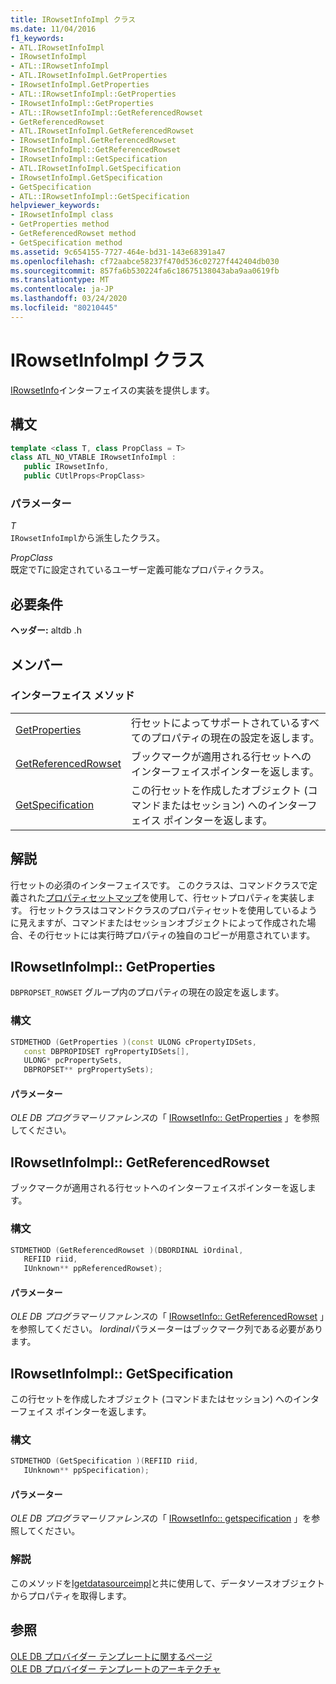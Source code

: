 ```yaml
---
title: IRowsetInfoImpl クラス
ms.date: 11/04/2016
f1_keywords:
- ATL.IRowsetInfoImpl
- IRowsetInfoImpl
- ATL::IRowsetInfoImpl
- ATL.IRowsetInfoImpl.GetProperties
- IRowsetInfoImpl.GetProperties
- ATL::IRowsetInfoImpl::GetProperties
- IRowsetInfoImpl::GetProperties
- ATL::IRowsetInfoImpl::GetReferencedRowset
- GetReferencedRowset
- ATL.IRowsetInfoImpl.GetReferencedRowset
- IRowsetInfoImpl.GetReferencedRowset
- IRowsetInfoImpl::GetReferencedRowset
- IRowsetInfoImpl::GetSpecification
- ATL.IRowsetInfoImpl.GetSpecification
- IRowsetInfoImpl.GetSpecification
- GetSpecification
- ATL::IRowsetInfoImpl::GetSpecification
helpviewer_keywords:
- IRowsetInfoImpl class
- GetProperties method
- GetReferencedRowset method
- GetSpecification method
ms.assetid: 9c654155-7727-464e-bd31-143e68391a47
ms.openlocfilehash: cf72aabce58237f470d536c02727f442404db030
ms.sourcegitcommit: 857fa6b530224fa6c18675138043aba9aa0619fb
ms.translationtype: MT
ms.contentlocale: ja-JP
ms.lasthandoff: 03/24/2020
ms.locfileid: "80210445"
---
```

# <a name="irowsetinfoimpl-class"></a>IRowsetInfoImpl クラス

[IRowsetInfo](/previous-versions/windows/desktop/ms724541(v=vs.85))インターフェイスの実装を提供します。

## <a name="syntax"></a>構文

```cpp
template <class T, class PropClass = T>
class ATL_NO_VTABLE IRowsetInfoImpl :
   public IRowsetInfo,
   public CUtlProps<PropClass>
```

### <a name="parameters"></a>パラメーター

*T*<br/>
`IRowsetInfoImpl`から派生したクラス。

*PropClass*<br/>
既定で*T*に設定されているユーザー定義可能なプロパティクラス。

## <a name="requirements"></a>必要条件

**ヘッダー:** altdb .h

## <a name="members"></a>メンバー

### <a name="interface-methods"></a>インターフェイス メソッド

|||
|-|-|
|[GetProperties](#getproperties)|行セットによってサポートされているすべてのプロパティの現在の設定を返します。|
|[GetReferencedRowset](#getreferencedrowset)|ブックマークが適用される行セットへのインターフェイスポインターを返します。|
|[GetSpecification](#getspecification)|この行セットを作成したオブジェクト (コマンドまたはセッション) へのインターフェイス ポインターを返します。|

## <a name="remarks"></a>解説

行セットの必須のインターフェイスです。 このクラスは、コマンドクラスで定義された[プロパティセットマップ](../../data/oledb/begin-propset-map.md)を使用して、行セットプロパティを実装します。 行セットクラスはコマンドクラスのプロパティセットを使用しているように見えますが、コマンドまたはセッションオブジェクトによって作成された場合、その行セットには実行時プロパティの独自のコピーが用意されています。

## <a name="irowsetinfoimplgetproperties"></a><a name="getproperties"></a>IRowsetInfoImpl:: GetProperties

`DBPROPSET_ROWSET` グループ内のプロパティの現在の設定を返します。

### <a name="syntax"></a>構文

```cpp
STDMETHOD (GetProperties )(const ULONG cPropertyIDSets,
   const DBPROPIDSET rgPropertyIDSets[],
   ULONG* pcPropertySets,
   DBPROPSET** prgPropertySets);
```

#### <a name="parameters"></a>パラメーター

*OLE DB プログラマーリファレンス*の「 [IRowsetInfo:: GetProperties](/previous-versions/windows/desktop/ms719611(v=vs.85)) 」を参照してください。

## <a name="irowsetinfoimplgetreferencedrowset"></a><a name="getreferencedrowset"></a>IRowsetInfoImpl:: GetReferencedRowset

ブックマークが適用される行セットへのインターフェイスポインターを返します。

### <a name="syntax"></a>構文

```cpp
STDMETHOD (GetReferencedRowset )(DBORDINAL iOrdinal,
   REFIID riid,
   IUnknown** ppReferencedRowset);
```

#### <a name="parameters"></a>パラメーター

*OLE DB プログラマーリファレンス*の「 [IRowsetInfo:: GetReferencedRowset](/previous-versions/windows/desktop/ms721145(v=vs.85)) 」を参照してください。 *Iordinal*パラメーターはブックマーク列である必要があります。

## <a name="irowsetinfoimplgetspecification"></a><a name="getspecification"></a>IRowsetInfoImpl:: GetSpecification

この行セットを作成したオブジェクト (コマンドまたはセッション) へのインターフェイス ポインターを返します。

### <a name="syntax"></a>構文

```cpp
STDMETHOD (GetSpecification )(REFIID riid,
   IUnknown** ppSpecification);
```

#### <a name="parameters"></a>パラメーター

*OLE DB プログラマーリファレンス*の「 [IRowsetInfo:: getspecification](/previous-versions/windows/desktop/ms716746(v=vs.85)) 」を参照してください。

### <a name="remarks"></a>解説

このメソッドを[Igetdatasourceimpl](../../data/oledb/igetdatasourceimpl-class.md)と共に使用して、データソースオブジェクトからプロパティを取得します。

## <a name="see-also"></a>参照

[OLE DB プロバイダー テンプレートに関するページ](../../data/oledb/ole-db-provider-templates-cpp.md)<br/>
[OLE DB プロバイダー テンプレートのアーキテクチャ](../../data/oledb/ole-db-provider-template-architecture.md)
